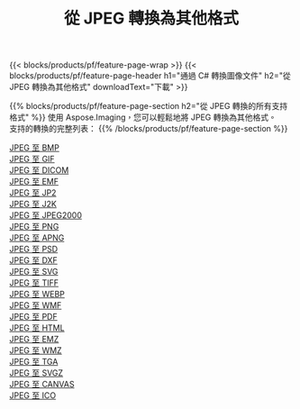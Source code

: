 ﻿---
title: 從 JPEG 轉換為其他格式 
weight: 3920
url: /zh-hant/java/conversion/from/jpeg 
lang: zh-hant
langdirlevel: 2
locales: zh-hans,ja,it,ru,de,es,fr,nl,id,lt,pl,pt,vi,tr,ko,zh-hant,ar,hi,th,sv,cs,uk,he
description: 使用 Aspose.Imaging，您可以輕鬆地將 JPEG 轉換為其他格式
---

{{< blocks/products/pf/feature-page-wrap >}}
{{< blocks/products/pf/feature-page-header h1="通過 C# 轉換圖像文件" h2="從 JPEG 轉換為其他格式" downloadText="下載" >}}


{{% blocks/products/pf/feature-page-section  h2="從 JPEG 轉換的所有支持格式" %}}
使用 Aspose.Imaging，您可以輕鬆地將 JPEG 轉換為其他格式。
<br/>
支持的轉換的完整列表：
{{% /blocks/products/pf/feature-page-section %}}
<div class="container-fluid productfamilypage bg-gray">
    <div class="convertypes bg-gray agp-content section">
        <div class="container">
		<div class="row other-converters">
		    <div class='col-md-2 other-converter remove-lp remove-rp'><a href="/imaging/zh-hant/java/conversion/jpeg-to-bmp" >JPEG 至 BMP</a></div><div class='col-md-2 other-converter remove-lp remove-rp'><a href="/imaging/zh-hant/java/conversion/jpeg-to-gif" >JPEG 至 GIF</a></div><div class='col-md-2 other-converter remove-lp remove-rp'><a href="/imaging/zh-hant/java/conversion/jpeg-to-dicom" >JPEG 至 DICOM</a></div><div class='col-md-2 other-converter remove-lp remove-rp'><a href="/imaging/zh-hant/java/conversion/jpeg-to-emf" >JPEG 至 EMF</a></div><div class='col-md-2 other-converter remove-lp remove-rp'><a href="/imaging/zh-hant/java/conversion/jpeg-to-jp2" >JPEG 至 JP2</a></div><div class='col-md-2 other-converter remove-lp remove-rp'><a href="/imaging/zh-hant/java/conversion/jpeg-to-j2k" >JPEG 至 J2K</a></div><div class='col-md-2 other-converter remove-lp remove-rp'><a href="/imaging/zh-hant/java/conversion/jpeg-to-jpeg2000" >JPEG 至 JPEG2000</a></div><div class='col-md-2 other-converter remove-lp remove-rp'><a href="/imaging/zh-hant/java/conversion/jpeg-to-png" >JPEG 至 PNG</a></div><div class='col-md-2 other-converter remove-lp remove-rp'><a href="/imaging/zh-hant/java/conversion/jpeg-to-apng" >JPEG 至 APNG</a></div><div class='col-md-2 other-converter remove-lp remove-rp'><a href="/imaging/zh-hant/java/conversion/jpeg-to-psd" >JPEG 至 PSD</a></div><div class='col-md-2 other-converter remove-lp remove-rp'><a href="/imaging/zh-hant/java/conversion/jpeg-to-dxf" >JPEG 至 DXF</a></div><div class='col-md-2 other-converter remove-lp remove-rp'><a href="/imaging/zh-hant/java/conversion/jpeg-to-svg" >JPEG 至 SVG</a></div><div class='col-md-2 other-converter remove-lp remove-rp'><a href="/imaging/zh-hant/java/conversion/jpeg-to-tiff" >JPEG 至 TIFF</a></div><div class='col-md-2 other-converter remove-lp remove-rp'><a href="/imaging/zh-hant/java/conversion/jpeg-to-webp" >JPEG 至 WEBP</a></div><div class='col-md-2 other-converter remove-lp remove-rp'><a href="/imaging/zh-hant/java/conversion/jpeg-to-wmf" >JPEG 至 WMF</a></div><div class='col-md-2 other-converter remove-lp remove-rp'><a href="/imaging/zh-hant/java/conversion/jpeg-to-pdf" >JPEG 至 PDF</a></div><div class='col-md-2 other-converter remove-lp remove-rp'><a href="/imaging/zh-hant/java/conversion/jpeg-to-html" >JPEG 至 HTML</a></div><div class='col-md-2 other-converter remove-lp remove-rp'><a href="/imaging/zh-hant/java/conversion/jpeg-to-emz" >JPEG 至 EMZ</a></div><div class='col-md-2 other-converter remove-lp remove-rp'><a href="/imaging/zh-hant/java/conversion/jpeg-to-wmz" >JPEG 至 WMZ</a></div><div class='col-md-2 other-converter remove-lp remove-rp'><a href="/imaging/zh-hant/java/conversion/jpeg-to-tga" >JPEG 至 TGA</a></div><div class='col-md-2 other-converter remove-lp remove-rp'><a href="/imaging/zh-hant/java/conversion/jpeg-to-svgz" >JPEG 至 SVGZ</a></div><div class='col-md-2 other-converter remove-lp remove-rp'><a href="/imaging/zh-hant/java/conversion/jpeg-to-canvas" >JPEG 至 CANVAS</a></div><div class='col-md-2 other-converter remove-lp remove-rp'><a href="/imaging/zh-hant/java/conversion/jpeg-to-ico" >JPEG 至 ICO</a></div>
                </div>
        </div>
    </div>
</div>
<br/>

